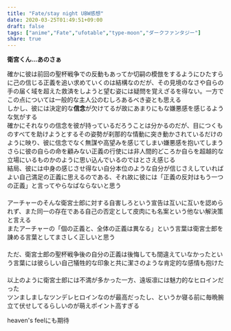 ```yaml
---
title: "Fate/stay night UBW感想"
date: 2020-03-25T01:49:51+09:00
draft: false
tags: ["anime","Fate","ufotable","type-moon","ダークファンタジー"]
share: true
---
```

**衛宮くん...あのさぁ** 
   
確かに彼は前回の聖杯戦争での反動もあってか切嗣の模倣をするようにひたすらに己の信じる正義を追い求めていくのは結構なのだが、その見境のなさや自らの手の届く域を超えた救済をしようと望む姿には疑問を覚えざるを得ない。一方でこの点については一般的な主人公のむしろあるべき姿とも思える  
しかし、彼には決定的な**信念**が欠けてるが故にあまりにもな嫌悪感を感じるような気がする  
確かにそれなりの信念を彼が持っているだろうことは分かるのだが、目につくものすべてを助けようとするその姿勢が刹那的な情動に突き動かされているだけのように映り、彼に信念でなく無謀や高望みを感じてしまい嫌悪感を抱いてしまう  
さらに彼の自らの命を顧みない正義の行使には非人間的どころか自らを超越的な立場にいるものかのように思い込んでいるのではとさえ感じる  
結局、彼には中身の感じさせ得ない自分本位のような自分が信じさえしていればよい自己満足の正義に思えるのである、それ故に彼には「正義の反対はもう一つの正義」と言ってやらなばならないと思う  
　  
アーチャーのそんな衛宮士郎に対する自害しろという宣告は互いに互いを認められず、また同一の存在である自己の否定として皮肉にも名案という他ない解決策と言える  
またアーチャーの「個の正義と、全体の正義は異なる」という言葉は衛宮士郎を諌める言葉としてまさしく正しいと思う  
　  
ただ、衛宮士郎の聖杯戦争後の自分の正義は後悔しても間違えていなかったという言葉には彼らしい自己犠牲的な印象と共に潔さのような肯定的な感情も抱けた      
　  
以上のように衛宮士郎には不満が多かった一方、遠坂凛には魅力的なヒロインだった  
ツンましましなツンデレヒロインなのが最高だったし、というか寝る前に毎晩腕立て伏せしてるらしいのが萌えポイント高すぎる

heaven's feelにも期待